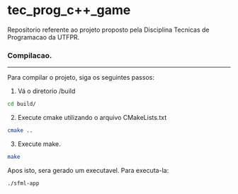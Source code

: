 # tec_prog_c++_game
Repositorio referente ao projeto proposto pela Disciplina Tecnicas de Programacao da UTFPR.

### Compilacao.
---
Para compilar o projeto, siga os seguintes passos:

1. Vá o diretorio /build
```bash
cd build/
```

2. Execute cmake utilizando o arquivo CMakeLists.txt
```bash
cmake ..
```

3. Execute make.
```bash
make
```

Apos isto, sera gerado um executavel. Para executa-la:
```bash
./sfml-app
```
